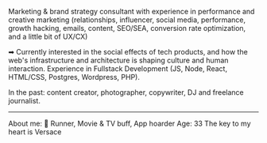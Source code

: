 Marketing & brand strategy consultant with experience in performance and creative marketing (relationships, influencer, social media, performance, growth hacking, emails, content, SEO/SEA, conversion rate optimization, and a little bit of UX/CX)

➡ Currently interested in the social effects of tech products, and how the web's infrastructure and architecture is shaping culture and human interaction. Experience in Fullstack Development (JS, Node, React, HTML/CSS, Postgres, Wordpress, PHP). 

In the past: content creator, photographer, copywriter, DJ and freelance journalist. 

----

About me: 🌈 Runner, Movie & TV buff, App hoarder
Age: 33
The key to my heart is Versace

<!--
**saracx/saracx** is a ✨ _special_ ✨ repository because its `README.md` (this file) appears on your GitHub profile.

Here are some ideas to get you started:

- 🔭 I’m currently working on ...
- 🌱 I’m currently learning ...
- 👯 I’m looking to collaborate on ...
- 🤔 I’m looking for help with ...
- 💬 Ask me about ...
- 📫 How to reach me: ...
- 😄 Pronouns: ...
- ⚡ Fun fact: ...
-->
